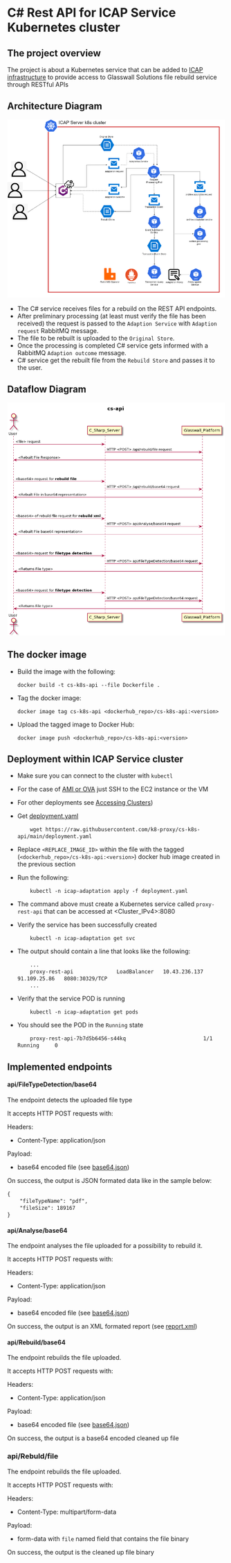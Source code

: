 # C# Rest API for ICAP Service Kubernetes cluster

## The project overview

The project is about a Kubernetes service that can be added to [ICAP infrastructure](https://github.com/k8-proxy/icap-infrastructure) to provide access to Glasswall Solutions file rebuild service through RESTful APIs

## Architecture Diagram

![architecture](images/c-sharp-pod.png)

- The C# service receives files for a rebuild on the REST API endpoints.  
- After preliminary processing (at least must verify the file has been received) the request is passed to the `Adaption Service` with `Adaption request` RabbitMQ     message.  
- The file to be rebuilt is uploaded to the `Original Store`.  
- Once the processing is completed C# service gets informed with a RabbitMQ `Adaption outcome` message.  
- C# service get the rebuilt file from the `Rebuild Store` and passes it to the user.  

## Dataflow Diagram

![Dataflow Diagram](images/dataflow-diagram.png)

## The docker image

- Build the image with the following:  

    ```
    docker build -t cs-k8s-api --file Dockerfile .
    ```

- Tag the docker image:  

    ```
    docker image tag cs-k8s-api <dockerhub_repo>/cs-k8s-api:<version>
    ```

- Upload the tagged image to Docker Hub:  

    ```
    docker image push <dockerhub_repo>/cs-k8s-api:<version>
    ```

## Deployment within ICAP Service cluster

- Make sure you can connect to the cluster with `kubectl`  
- For the case of [AMI or OVA](https://github.com/k8-proxy/glasswall-servers-eval/wiki) just SSH to the EC2 instance or the VM
- For other deployments see [Accessing Clusters](https://kubernetes.io/docs/tasks/access-application-cluster/access-cluster/))

- Get [deployment.yaml](https://github.com/k8-proxy/cs-k8s-api/blob/main/deployment.yaml)

    ```
        wget https://raw.githubusercontent.com/k8-proxy/cs-k8s-api/main/deployment.yaml
    ```
- Replace `<REPLACE_IMAGE_ID>` within the file with the tagged (`<dockerhub_repo>/cs-k8s-api:<version>`) docker hub image created in the previous section  

- Run the following:

    ```
        kubectl -n icap-adaptation apply -f deployment.yaml
    ```

- The command above must create a Kubernetes service called `proxy-rest-api` that can be accessed at <Cluster_IPv4>:8080  

- Verify the service has been successfully created  

    ```
        kubectl -n icap-adaptation get svc
    ```

- The output should contain a line that looks like the following:

    ```
        ...
        proxy-rest-api              LoadBalancer   10.43.236.137   91.109.25.86   8080:30329/TCP
        ...
    ```

- Verify that the service POD is running  

    ```
        kubectl -n icap-adaptation get pods
    ```
- You should see the POD in the `Running` state  

    ```
        proxy-rest-api-7b7d5b6456-s44kq                         1/1     Running     0
    ```

## Implemented endpoints

#### api/FileTypeDetection/base64

The endpoint detects the uploaded file type

It accepts HTTP POST requests with:  

Headers:  
- Content-Type: application/json  

Payload:  
- base64 encoded file (see [base64.json](./Samples/base64.json))
  
On success, the output is JSON formated data like in the sample below:  
  
```
{
    "fileTypeName": "pdf",
    "fileSize": 189167
}
```
  
#### api/Analyse/base64

The endpoint analyses the file uploaded for a possibility to rebuild it.

It accepts HTTP POST requests with:  

Headers:  
- Content-Type: application/json  

Payload:  
- base64 encoded file (see [base64.json](./Samples/base64.json))
  
On success, the output is an XML formated report (see [report.xml](./Samples/report.xml))  

#### api/Rebuild/base64

The endpoint rebuilds the file uploaded.

It accepts HTTP POST requests with:  

Headers:  
- Content-Type: application/json  

Payload:  
- base64 encoded file (see [base64.json](./Samples/base64.json))
  
On success, the output is a base64 encoded cleaned up file  

### api/Rebuld/file

The endpoint rebuilds the file uploaded.

It accepts HTTP POST requests with:  

Headers:  
- Content-Type: multipart/form-data

Payload:  
- form-data with `file` named field that contains the file binary
  
On success, the output is the cleaned up file binary
